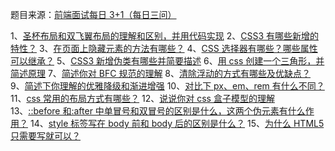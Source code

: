 题目来源：[前端面试每日 3+1（每日三问）](https://github.com/haizlin/fe-interview)

1、[圣杯布局和双飞翼布局的理解和区别，并用代码实现](https://github.com/zivenday/learning/issues/2)
2、[CSS3 有哪些新增的特性？](https://github.com/zivenday/learning/issues/5)
3、[在页面上隐藏元素的方法有哪些？](https://github.com/zivenday/learning/issues/8)
4、[CSS 选择器有哪些？哪些属性可以继承？](https://github.com/zivenday/learning/issues/11)
5、[CSS3 新增伪类有哪些并简要描述](https://github.com/zivenday/learning/issues/13)
6、[用 css 创建一个三角形，并简述原理](https://github.com/zivenday/learning/issues/17)
7、[简述你对 BFC 规范的理解](https://github.com/zivenday/learning/issues/20)
8、[清除浮动的方式有哪些及优缺点？](https://github.com/zivenday/learning/issues/23)
9、[简述下你理解的优雅降级和渐进增强](https://github.com/zivenday/learning/issues/26)
10、[对比下 px、em、rem 有什么不同？](https://github.com/zivenday/learning/issues/29)
11、[css 常用的布局方式有哪些？](https://github.com/zivenday/learning/issues/32)
12、[说说你对 css 盒子模型的理解](https://github.com/zivenday/learning/issues/35)
13、[::before 和:after 中单冒号和双冒号的区别是什么，这两个伪元素有什么作用？](https://github.com/zivenday/learning/issues/39)
14、[style 标签写在 body 前和 body 后的区别是什么？](https://github.com/zivenday/learning/issues/43)
15、[为什么 HTML5 只需要写<!DOCTYPE HTML>就可以？](https://github.com/zivenday/learning/issues/47)
